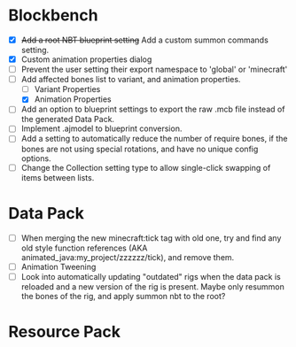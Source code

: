 
# Blockbench
- [x] ~~Add a root NBT blueprint setting~~ Add a custom summon commands setting.
- [x] Custom animation properties dialog
- [ ] Prevent the user setting their export namespace to 'global' or 'minecraft'
- [ ] Add affected bones list to variant, and animation properties.
    - [ ] Variant Properties
    - [x] Animation Properties
- [ ] Add an option to blueprint settings to export the raw .mcb file instead of the generated Data Pack.
- [ ] Implement .ajmodel to blueprint conversion.
- [ ] Add a setting to automatically reduce the number of require bones, if the bones are not using special rotations, and have no unique config options.
- [ ] Change the Collection setting type to allow single-click swapping of items between lists.

# Data Pack
- [ ] When merging the new minecraft:tick tag with old one, try and find any old style function references (AKA animated_java:my_project/zzzzzz/tick), and remove them.
- [ ] Animation Tweening
- [ ] Look into automatically updating "outdated" rigs when the data pack is reloaded and a new version of the rig is present. Maybe only resummon the bones of the rig, and apply summon nbt to the root?

# Resource Pack

